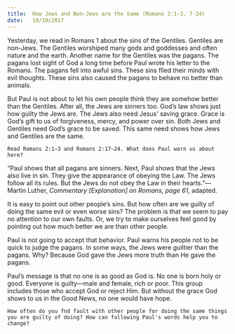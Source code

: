 ```yaml
---
title:  How Jews and Non-Jews are the Same (Romans 2:1-3, 7-24)
date:   18/10/2017
---
```


Yesterday, we read in Romans 1 about the sins of the Gentiles. Gentiles are non-Jews. The Gentiles worshiped many gods and goddesses and often nature and the earth. Another name for the Gentiles was the pagans. The pagans lost sight of God a long time before Paul wrote his letter to the Romans. The pagans fell into awful sins. These sins flled their minds with evil thoughts. These sins also caused the pagans to behave no better than animals. 

But Paul is not about to let his own people think they are somehow better than the Gentiles. After all, the Jews are sinners too. God’s law shows just how guilty the Jews are. The Jews also need Jesus’ saving grace. Grace is God’s gift to us of forgiveness, mercy, and power over sin. Both Jews and Gentiles need God’s grace to be saved. This same need shows how Jews and Gentiles are the same. 

`Read Romans 2:1–3 and Romans 2:17–24. What does Paul warn us about here?`

“Paul shows that all pagans are sinners. Next, Paul shows that the Jews also live in sin. They give the appearance of obeying the Law. The Jews follow all its rules. But the Jews do not obey the Law in their hearts.”—Martin Luther, *Commentary  [Explanation] on Romans, page 61*, adapted. 

It is easy to point out other people’s sins. But how often are we guilty of doing the same evil or even worse sins? The problem is that we seem to pay no attention to our own faults. Or, we try to make ourselves feel good by pointing out how much better we are than other people.

Paul is not going to accept that behavior. Paul warns his people not to be quick to judge the pagans. In some ways, the Jews were guiltier than the pagans. Why? Because God gave the Jews more truth than He gave the pagans. 

Paul’s message is that no one is as good as God is. No one is born holy or good. Everyone is guilty—male and female, rich or poor. This group includes those who accept God or reject Him. But without the grace God shows to us in the Good News, no one would have hope.

`How often do you fnd fault with other people for doing the same things you are guilty of doing? How can following Paul's words help you to change?`
